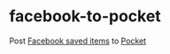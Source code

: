 # facebook-to-pocket
Post [Facebook saved items](https://www.facebook.com/saved/) to [Pocket](http://getpocket.com)
